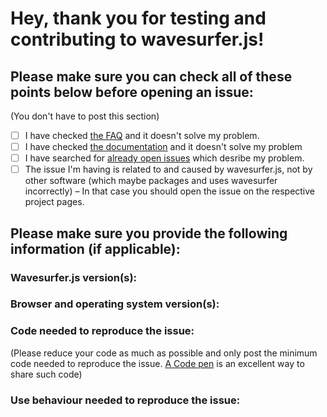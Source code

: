 # Hey, thank you for testing and contributing to wavesurfer.js!

## Please make sure you can check all of these points below before opening an issue:

(You don't have to post this section)

- [ ] I have checked [the FAQ](https://wavesurfer-js.org/faq/) and it doesn't solve my problem.
- [ ] I have checked [the documentation](https://wavesurfer-js.org/docs/) and it doesn't solve my problem
- [ ] I have searched for [already open issues](https://github.com/katspaugh/wavesurfer.js/issues) which desribe my problem.
- [ ] The issue I'm having is related to and caused by wavesurfer.js, not by other software (which maybe packages and uses wavesurfer incorrectly) – In that case you should open the issue on the respective project pages.

## Please make sure you provide the following information (if applicable):

### Wavesurfer.js version(s):


### Browser and operating system version(s):


### Code needed to reproduce the issue:

(Please reduce your code as much as possible and only post the minimum code needed to reproduce the issue. [A Code pen](http://codepen.io/) is an excellent way to share such code)


### Use behaviour needed to reproduce the issue:

